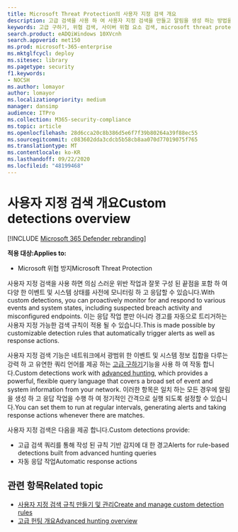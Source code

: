 ```yaml
---
title: Microsoft Threat Protection의 사용자 지정 검색 개요
description: 고급 검색을 사용 하 여 사용자 지정 검색을 만들고 알림을 생성 하는 방법을 이해 합니다.
keywords: 고급 구하기, 위협 검색, 사이버 위협 요소 검색, microsoft threat protection, microsoft 365, mtp, m365, 검색, 쿼리, 원격 분석, 사용자 지정 검색, 스키마, kusto, microsoft 365 및 microsoft Threat Protection
search.product: eADQiWindows 10XVcnh
search.appverid: met150
ms.prod: microsoft-365-enterprise
ms.mktglfcycl: deploy
ms.sitesec: library
ms.pagetype: security
f1.keywords:
- NOCSH
ms.author: lomayor
author: lomayor
ms.localizationpriority: medium
manager: dansimp
audience: ITPro
ms.collection: M365-security-compliance
ms.topic: article
ms.openlocfilehash: 28d6cca20c8b386d5e6f7f39b80264a39f88ec55
ms.sourcegitcommit: c083602dda3cdcb5b58cb8aa070d77019075f765
ms.translationtype: MT
ms.contentlocale: ko-KR
ms.lasthandoff: 09/22/2020
ms.locfileid: "48199468"
---
```

# <a name="custom-detections-overview"></a><span data-ttu-id="30cca-104">사용자 지정 검색 개요</span><span class="sxs-lookup"><span data-stu-id="30cca-104">Custom detections overview</span></span>

[!INCLUDE [Microsoft 365 Defender rebranding](../includes/microsoft-defender.md)]


<span data-ttu-id="30cca-105">**적용 대상:**</span><span class="sxs-lookup"><span data-stu-id="30cca-105">**Applies to:**</span></span>
- <span data-ttu-id="30cca-106">Microsoft 위협 방지</span><span class="sxs-lookup"><span data-stu-id="30cca-106">Microsoft Threat Protection</span></span>

<span data-ttu-id="30cca-107">사용자 지정 검색을 사용 하면 의심 스러운 위반 작업과 잘못 구성 된 끝점을 포함 하 여 다양 한 이벤트 및 시스템 상태를 사전에 모니터링 하 고 응답할 수 있습니다.</span><span class="sxs-lookup"><span data-stu-id="30cca-107">With custom detections, you can proactively monitor for and respond to various events and system states, including suspected breach activity and misconfigured endpoints.</span></span> <span data-ttu-id="30cca-108">이는 응답 작업 뿐만 아니라 경고를 자동으로 트리거하는 사용자 지정 가능한 검색 규칙이 적용 될 수 있습니다.</span><span class="sxs-lookup"><span data-stu-id="30cca-108">This is made possible by customizable detection rules that automatically trigger alerts as well as response actions.</span></span>

<span data-ttu-id="30cca-109">사용자 지정 검색 기능은 네트워크에서 광범위 한 이벤트 및 시스템 정보 집합을 다루는 강력 하 고 유연한 쿼리 언어를 제공 하는 [고급 구하기](advanced-hunting-overview.md)기능을 사용 하 여 작동 합니다.</span><span class="sxs-lookup"><span data-stu-id="30cca-109">Custom detections work with [advanced hunting](advanced-hunting-overview.md), which provides a powerful, flexible query language that covers a broad set of event and system information from your network.</span></span> <span data-ttu-id="30cca-110">이러한 항목은 일치 하는 모든 경우에 알림을 생성 하 고 응답 작업을 수행 하 여 정기적인 간격으로 실행 되도록 설정할 수 있습니다.</span><span class="sxs-lookup"><span data-stu-id="30cca-110">You can set them to run at regular intervals, generating alerts and taking response actions whenever there are matches.</span></span>

<span data-ttu-id="30cca-111">사용자 지정 검색은 다음을 제공 합니다.</span><span class="sxs-lookup"><span data-stu-id="30cca-111">Custom detections provide:</span></span>
- <span data-ttu-id="30cca-112">고급 검색 쿼리를 통해 작성 된 규칙 기반 감지에 대 한 경고</span><span class="sxs-lookup"><span data-stu-id="30cca-112">Alerts for rule-based detections built from advanced hunting queries</span></span>
- <span data-ttu-id="30cca-113">자동 응답 작업</span><span class="sxs-lookup"><span data-stu-id="30cca-113">Automatic response actions</span></span>

## <a name="related-topic"></a><span data-ttu-id="30cca-114">관련 항목</span><span class="sxs-lookup"><span data-stu-id="30cca-114">Related topic</span></span>
- [<span data-ttu-id="30cca-115">사용자 지정 검색 규칙 만들기 및 관리</span><span class="sxs-lookup"><span data-stu-id="30cca-115">Create and manage custom detection rules</span></span>](custom-detection-rules.md)
- [<span data-ttu-id="30cca-116">고급 헌팅 개요</span><span class="sxs-lookup"><span data-stu-id="30cca-116">Advanced hunting overview</span></span>](advanced-hunting-overview.md)

